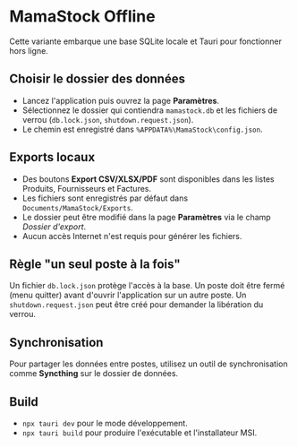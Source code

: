 # MamaStock Offline

Cette variante embarque une base SQLite locale et Tauri pour fonctionner hors ligne.

## Choisir le dossier des données
- Lancez l'application puis ouvrez la page **Paramètres**.
- Sélectionnez le dossier qui contiendra `mamastock.db` et les fichiers de verrou (`db.lock.json`, `shutdown.request.json`).
- Le chemin est enregistré dans `%APPDATA%\MamaStock\config.json`.

## Exports locaux
- Des boutons **Export CSV/XLSX/PDF** sont disponibles dans les listes Produits, Fournisseurs et Factures.
- Les fichiers sont enregistrés par défaut dans `Documents/MamaStock/Exports`.
- Le dossier peut être modifié dans la page **Paramètres** via le champ *Dossier d'export*.
- Aucun accès Internet n'est requis pour générer les fichiers.

## Règle "un seul poste à la fois"
Un fichier `db.lock.json` protège l'accès à la base. Un poste doit être fermé (menu quitter) avant d'ouvrir l'application sur un autre poste. Un `shutdown.request.json` peut être créé pour demander la libération du verrou.

## Synchronisation
Pour partager les données entre postes, utilisez un outil de synchronisation comme **Syncthing** sur le dossier de données.

## Build
- `npx tauri dev` pour le mode développement.
- `npx tauri build` pour produire l'exécutable et l'installateur MSI.
